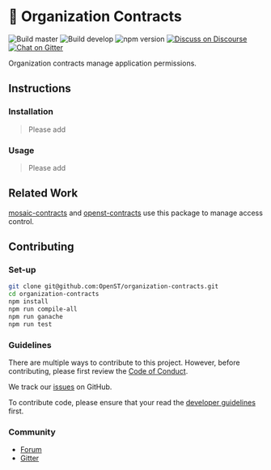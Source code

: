 # 🔐 Organization Contracts

![Build master](https://img.shields.io/travis/OpenST/organization-contracts/master.svg?label=build%20master&style=flat)
![Build develop](https://img.shields.io/travis/OpenST/organization-contracts/develop.svg?label=build%20develop&style=flat)
![npm version](https://img.shields.io/npm/v/@openstfoundation/organization-contracts.svg?style=flat)
[![Discuss on Discourse](https://img.shields.io/discourse/https/discuss.openst.org/topics.svg?style=flat)][discourse]
[![Chat on Gitter](https://img.shields.io/gitter/room/OpenSTFoundation/SimpleToken.svg?style=flat)][gitter]

Organization contracts manage application permissions.

## Instructions

### Installation

> Please add

### Usage

> Please add

## Related Work

[mosaic-contracts] and [openst-contracts] use this package to manage access control.

## Contributing

### Set-up

```bash
git clone git@github.com:OpenST/organization-contracts.git
cd organization-contracts
npm install
npm run compile-all
npm run ganache
npm run test
```

### Guidelines

There are multiple ways to contribute to this project. However, before contributing, please first review the [Code of Conduct].

We track our [issues] on GitHub.

To contribute code, please ensure that your read the [developer guidelines] first.

### Community

* [Forum][discourse]
* [Gitter]

[code of conduct]: https://github.com/OpenST/developer-guidelines/blob/develop/CODE_OF_CONDUCT.md
[developer guidelines]: https://github.com/OpenST/developer-guidelines
[discourse]: https://discuss.openst.org/
[gitter]: https://gitter.im/OpenSTFoundation/SimpleToken
[mosaic-contracts]: https://github.com/OpenSTFoundation/mosaic-contracts
[openst-contracts]: https://github.com/OpenSTFoundation/openst-contracts
[issues]: https://github.com/OpenST/organization-contracts/issues
